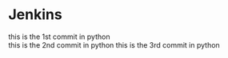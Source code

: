 # Jenkins 
this is the 1st commit in python  
this is the 2nd commit in python
this is the 3rd commit  in python 
